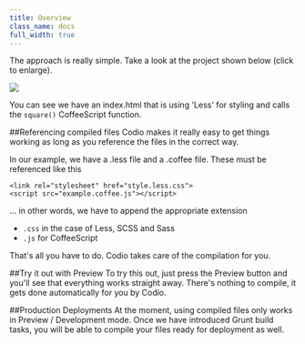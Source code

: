 ```yaml
---
title: Overview
class_name: docs
full_width: true
---
```


The approach is really simple. Take a look at the project shown below (click to enlarge).

![](/img/docs/compiled-files.png)

You can see we have an index.html that is using 'Less' for styling and calls the `square()` CoffeeScript function.

##Referencing compiled files
Codio makes it really easy to get things working as long as you reference the files in the correct way.


In our example, we have a .less file and a .coffee file. These must be referenced like this 

	<link rel="stylesheet" href="style.less.css">
	<script src="example.coffee.js"></script>

... in other words, we have to append the appropriate extension

- `.css` in the case of Less, SCSS and Sass
- `.js` for CoffeeScript

That's all you have to do. Codio takes care of the compilation for you.

##Try it out with Preview
To try this out, just press the Preview button and you'll see that everything works straight away. There's nothing to compile, it gets done automatically for you by Codio.

##Production Deployments
At the moment, using compiled files only works in Preview / Development mode. Once we have introduced Grunt build tasks, you will be able to compile your files ready for deployment as well. 

